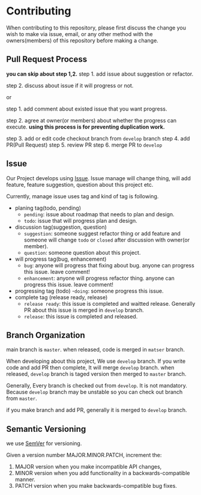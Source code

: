 # Contributing

When contributing to this repository, please first discuss the change you wish to make via issue, email, or any other method with the owners(members) of this repository before making a change.

## Pull Request Process

**you can skip about step 1,2.** 
step 1. add issue about suggestion or refactor.

step 2. discuss about issue if it will progress or not.   

or

step 1. add comment about existed issue that you want progress.

step 2. agree at owner(or members) about whether the progress can execute.
**using this process is for preventing duplication work.**
 
step 3. add or edit code checkout branch from `develop` branch
step 4. add PR(Pull Request)
step 5. review PR
step 6. merge PR to `develop`
 
## Issue
Our Project develops using [Issue](https://github.com/ahki/oh-my-desk/issues). 
Issue manage will change thing, will add feature, feature suggestion, question about this project etc.

Currently, manage issue uses tag and kind of tag is following.
 
- planing tag(todo, pending)
	- `pending`: issue about roadmap that needs to plan and design.
	- `todo`: issue that will progress plan and design.
- discussion tag(suggestion, question)
	- `suggestion`: someone suggest refactor thing or add feature and someone will change `todo` or `closed` after discussion with owner(or member).
	- `question`: someone question about this project.    
- will progress tag(bug, enhancement)
	- `bug`: anyone will progress that fixing about bug. anyone can progress this issue. leave comment!
	- `enhancement`: anyone will progress refactor thing. anyone can progress this issue. leave comment!
- progressing tag (todo)
	-`doing`: someone progress this issue. 
- complete tag (release ready, release)
	- `release ready`: this issue is completed and waitted release. Generally PR about this issue is merged in `develop` branch.
	- `release`: this issue is completed and released.

## Branch Organization

main branch is `master`. when released, code is merged in `matser` branch.

When developing about this project, We use `develop` branch. If you write code and add PR then complete, It will merge `develop` branch. when released, `develop` branch is taged version then merged to `master` branch.

Generally, Every branch is checked out from `develop`. It is not mandatory. Because `develop` branch may be unstable so you can check out branch from `master`. 

if you make branch and add PR, generally it is merged to `develop` branch. 

## Semantic Versioning
we use [SemVer](https://semver.org/) for versioning.

Given a version number MAJOR.MINOR.PATCH, increment the:

1. MAJOR version when you make incompatible API changes,
2. MINOR version when you add functionality in a backwards-compatible manner.
3. PATCH version when you make backwards-compatible bug fixes.
